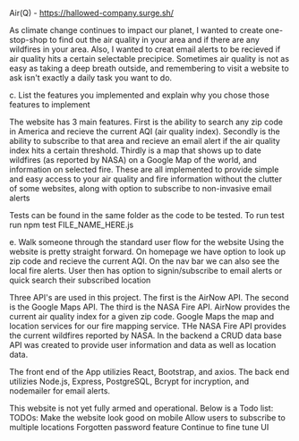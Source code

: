 ﻿

Air(Q) - https://hallowed-company.surge.sh/

As climate change continues to impact our planet, I wanted to create one-stop-shop to find out the air quality in your area and if there are 
any wildfires in your area. Also, I wanted to creat email alerts to be recieved if air quality hits a certain selectable precipice. Sometimes air quality is not 
as easy as taking a deep breath outside, and remembering to visit a website to ask isn't exactly a daily task you want to do.


c. List the features you implemented and explain why you chose those
features to implement

The website has 3 main features. First is the ability to search any zip code in America and recieve the current AQI (air quality index). 
Secondly is the ability to subscribe to that area and recieve an email alert if the air quality index hits a certain threshold.
Thirdly is a map that shows up to date wildfires (as reported by NASA) on a Google Map of the world, and information on selected fire.
These are all implemented to provide simple and easy access to your air quality and fire information without the clutter of some websites, along 
with option to subscribe to non-invasive email alerts


Tests can be found in the same folder as the code to be tested. To run test run npm test FILE_NAME_HERE.js

e. Walk someone through the standard user flow for the website
Using the website is pretty straight forward. On homepage we have option to look up zip code and recieve the current AQI. On the 
nav bar we can also see the local fire alerts. User then has option to signin/subscribe to email alerts or quick search their subscribed location




Three API's are used in this project. The first is the AirNow API. The second is the Google Maps API. The third is the NASA Fire API.
AirNow provides the current air quality index for a given zip code. Google Maps the map and location services for our fire mapping service. THe NASA Fire API provides the current wildfires reported by NASA. In the backend a CRUD data base API was created to provide user information and data as well as location data.


The front end of the App utilizies React, Bootstrap, and axios. The back end utilizies Node.js, Express, PostgreSQL, Bcrypt for incryption, and nodemailer for email alerts.


This website is not yet fully armed and operational. Below is a Todo list:
TODOs:
Make the website look good on mobile
Allow users to subscribe to multiple locations
Forgotten password feature
Continue to fine tune UI 



